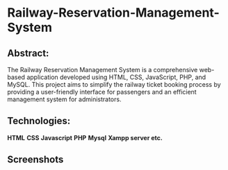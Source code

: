 # Railway-Reservation-Management-System
## Abstract:
The Railway Reservation Management System is a comprehensive web-based application developed using HTML, CSS, JavaScript, PHP, and MySQL. This project aims to simplify the railway ticket booking process by providing a user-friendly interface for passengers and an efficient management system for administrators.
## Technologies:
**HTML**
**CSS**
**Javascript**
**PHP**
**Mysql**
**Xampp server etc.**
## Screenshots
